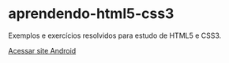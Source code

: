 # aprendendo-html5-css3
 Exemplos e exercícios resolvidos para estudo de HTML5 e CSS3.

<a href="https://lucaswyllamys.github.io/estudos-de-html-css/Exemplos/ex031%20-%20Projeto%2001/android-site.html" target="_blank" rel="external">Acessar site Android</a>